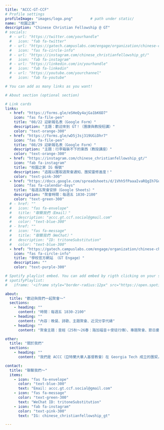 ```yaml
---
title: "ACCC-GT-CCF"
# Profile settings
profileImage: "images/logo.png"        # path under static/
name: "校園之家"
description: "Chinese Christian Fellowship @ GT"
# socials:
  # - url: "https://twitter.com/yourhandle"
  #   icon: "fab fa-twitter"
  # - url: "https://gatech.campuslabs.com/engage/organization/chinese-christian-fellowship"
  #   icon: "fas fa-circle-info"
  # - url: "https://instagram.com/chinese_christianfellowship_gt/"
  #   icon: "fab fa-instagram"
  # - url: "https://linkedin.com/in/yourhandle"
  #   icon: "fab fa-linkedin"
  # - url: "https://youtube.com/yourchannel"
  #   icon: "fab fa-youtube"

# You can add as many links as you want!

# About section (optional section)

# Link cards
links:
  - href: "https://forms.gle/eSHeQy4ajGa1bK6D7"
    icon: "fas fa-file-pen"
    title: "08/22 迎新報名表（Google Form）"
    description: "主題：歡迎來到 GT！（團康與教授短講）"
    color: "text-orange-300"
  - href: "https://forms.gle/wD5j3sj319UGiDhr7"
    icon: "fas fa-file-pen"
    title: "08/29 迎新報名表（Google Form）"
    description: "主題：行李箱裝不下的東西（教授講座）"
    color: "text-orange-300"
  - href: "https://instagram.com/chinese_christianfellowship_gt/"
    icon: "fab fa-instagram"
    title: "校園之家 IG 帳號"
    description: "追蹤以獲取週聚會通知、團契靈修進度！"
    color: "text-pink-300"
  - href: "https://docs.google.com/spreadsheets/d/1Vhh5fPaaaIvaRQgIh7GuY2J2XHiffjlL9jfhY8T7p7M/edit?usp=sharing"
    icon: "fas fa-calendar-days"
    title: "每週五聚會安排（Google Sheets）"
    description: "聚會時間：每週五 1830-2100"
    color: "text-green-300"
  # - href: ""
  #   icon: "fas fa-envelope"
  #   title: "聯繫我們（Email）"
  #   description: "accc.gt.ccf.social@gmail.com"
  #   color: "text-blue-300"
  # - href: ""
  #   icon: "fas fa-message"
  #   title: "聯繫我們（WeChat）"
  #   description: "ID: tritoneSubstitution"
  #   color: "text-blue-300"
  - href: "https://gatech.campuslabs.com/engage/organization/chinese-christian-fellowship"
    icon: "fas fa-circle-info"
    title: "學校官方網站 （GT Engage）"
    description: ""
    color: "text-purple-300"

# Spotify playlist embed. You can add embed by rigth clicking on your spotify playlist -> Share -> Copy embed. After copying the embed, replace it with the iframe below.
# spotifyPlaylist:
#   iframe: '<iframe style="border-radius:12px" src="https://open.spotify.com/embed/playlist/6zcsSLDrLiCpX8KDzNiIhS?utm_source=generator" width="100%" height="152" frameborder="0" allow="autoplay; clipboard-write; encrypted-media; fullscreen; picture-in-picture" loading="lazy"></iframe>'

about:
  title: "歡迎與我們一起聚會～"
  sections:
    - heading: ""
      content: "時間：每週五 1830-2100"
    - heading: ""
      content: "內容：晚餐、詩歌、主題聚會、近況分享代禱"
    - heading: ""
      content: "聚會主題：查經（25秋～26春：路加福音＋使徒行傳）、專題聚會、節日慶祝、期初迎新、期末電影欣賞"

other:
  title: "關於我們"
  sections:
    - heading: ""
      content: "我們是 ACCC（亞特蘭大華人基督教會）在 Georgia Tech 成立的團契，也是亞特蘭大中城區的校園福音事工"

contact:
  title: "聯繫我們～"
  items:
    - icon: "fas fa-envelope"
      color: "text-blue-300"
      text: "Email: accc.gt.ccf.social@gmail.com"
    - icon: "fas fa-message"
      color: "text-green-300"
      text: "WeChat ID: tritoneSubstitution"
    - icon: "fab fa-instagram"
      color: "text-pink-300"
      text: "IG: chinese_christianfellowship_gt"

---
```

